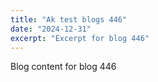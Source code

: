 ```yaml
---
title: "Ak test blogs 446"
date: "2024-12-31"
excerpt: "Excerpt for blog 446"
---
```


Blog content for blog 446